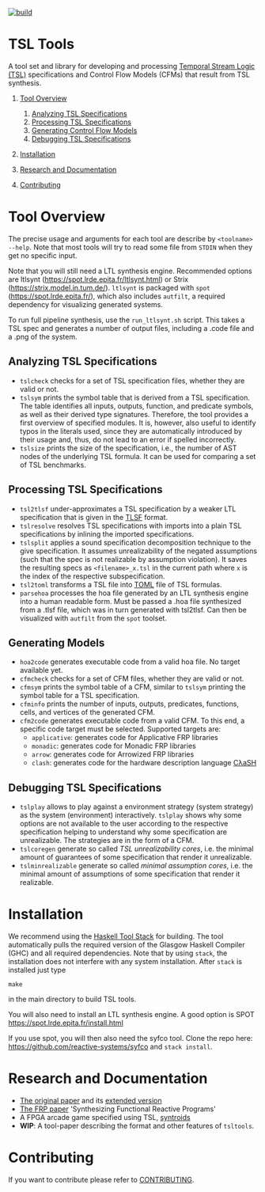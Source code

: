 [![build](https://github.com/Barnard-PL-Labs/tsltools/actions/workflows/action.yml/badge.svg)](https://github.com/Barnard-PL-Labs/tsltools/actions/workflows/action.yml)

# TSL Tools

A tool set and library for developing and processing [Temporal Stream Logic
(TSL)](https://www.react.uni-saarland.de/publications/FKPS19a.html)
specifications and Control Flow Models (CFMs) that result from TSL
synthesis. 

1. [Tool Overview](#tool-overview)
    1. [Analyzing TSL Specifications](#analyzing-tsl-specifications)
    2. [Processing TSL Specifications](#processing-tsl-specifications)
    3. [Generating Control Flow Models](#generating-control-flow-models)
    4. [Debugging TSL Specifications](#debugging-tsl-Specifications)

2. [Installation](#installation)
3. [Research and Documentation](#research-and-documentation)
4. [Contributing](#contributing)

# Tool Overview

The precise usage and arguments for each tool are describe by 
`<toolname> --help`. Note that most tools will try to read some file 
from `STDIN` when they get no specific input.

Note that you will still need a LTL synthesis engine. 
Recommended options are ltlsynt (https://spot.lrde.epita.fr/ltlsynt.html)
or Strix (https://strix.model.in.tum.de/).
`ltlsynt` is packaged with `spot` (https://spot.lrde.epita.fr/), which also includes `autfilt`, 
a required dependency for visualizing generated systems.

To run full pipeline synthesis, use the `run_ltlsynt.sh` script.
This takes a TSL spec and generates a number of output files, including a .code file 
and a .png of the system.

## Analyzing TSL Specifications

* `tslcheck` checks for a set of TSL specification files, whether they are 
  valid or not.
* `tslsym` prints the symbol table that is derived from a TSL specification. 
  The table identifies all inputs, outputs, function, and predicate symbols, 
  as well as their derived type signatures. Therefore, the tool provides a 
  first overview of specified modules. It is, however, also useful to 
  identify typos in the literals used, since they are automatically 
  introduced by their usage and, thus, do not lead to an error if spelled 
  incorrectly.
* `tslsize` prints the size of the specification, i.e., the number of AST nodes
  of the underlying TSL formula. It can be used for comparing a set of TSL 
  benchmarks.

## Processing TSL Specifications

* `tsl2tlsf` under-approximates a TSL specification by a weaker LTL 
  specification that is given in the [TLSF](https://arxiv.org/abs/1604.02284)
  format.
* `tslresolve` resolves TSL specifications with imports into a plain TSL
  specifications by inlining the imported specifications.
* `tslsplit` applies a sound specification decomposition technique to the give 
  specification. It assumes unrealizability of the negated assumptions (such
  that the spec is not realizable by assumption violation). It saves the 
  resulting specs as `<filename>_x.tsl` in the current path where `x` is the 
  index of the respective subspecification.
* `tsl2toml` transforms a TSL file into [TOML](https://toml.io/)
  file of TSL formulas.
* `parsehoa` processes the hoa file generated by an LTL synthesis engine into a human readable form.
  Must be passed a .hoa file synthesized from a .tlsf file, which was in turn generated with tsl2tlsf.
  Can then be visualized with `autfilt` from the `spot` toolset.

## Generating Models

* `hoa2code` generates executable code from a valid hoa file. No target available yet.
* `cfmcheck` checks for a set of CFM files, whether they are valid or not.
* `cfmsym` prints the symbol table of a CFM, similar to `tslsym` printing the
  symbol table for a TSL specification.
* `cfminfo` prints the number of inputs, outputs, predicates, functions, cells,
  and vertices of the generated CFM.
* `cfm2code` generates executable code from a valid CFM. To this end, a 
  specific code target must be selected. Supported targets are:
    * `applicative`: generates code for Applicative FRP libraries 
    * `monadic`: generates code for Monadic FRP libraries
    * `arrow`: generates code for Arrowized FRP libraries
    * `clash`: generates code for the hardware description language 
      [CλaSH](https://clash-lang.org/)

## Debugging TSL Specifications

* `tslplay` allows to play against a environment strategy (system strategy) 
  as the system (environment) interactively. `tslplay` shows why some options
  are not available to the user according to the respective specification 
  helping to understand why some specification are unrealizable. The strategies
  are in the form of a CFM.
* `tslcoregen` generate so called *TSL unrealizability cores*, i.e. the minimal
  amount of guarantees of some specification that render it unrealizable.
* `tslminrealizable` generate so called *minimal assumption cores*, i.e. the 
  minimal amount of assumptions of some specification that render it realizable.

# Installation

We recommend using the [Haskell Tool Stack](http://haskellstack.org/)
for building. The tool automatically pulls the required version of the 
Glasgow Haskell Compiler (GHC) and all required dependencies. Note that by 
using `stack`, the installation does not interfere with any system 
installation. After `stack` is installed just type

`make`

in the main directory to build TSL tools.

You will also need to install an LTL synthesis engine.
A good option is SPOT https://spot.lrde.epita.fr/install.html

If you use spot, you will then also need the syfco tool.
Clone the repo here: https://github.com/reactive-systems/syfco and ```stack install```.

# Research and Documentation

* [The original paper](https://www.react.uni-saarland.de/publications/FKPS19a.html)
  and its 
  [extended version](https://arxiv.org/abs/1712.00246)
* [The FRP paper](https://www.react.uni-saarland.de/publications/FKPS19b.html) 'Synthesizing Functional Reactive Programs'
* A FPGA arcade game specified using TSL, 
  [syntroids](https://www.react.uni-saarland.de/casestudies/syntroids/)
* **WIP**: A tool-paper describing the format and other features of `tsltools`.

# Contributing

If you want to contribute please refer to [CONTRIBUTING](./CONTRIBUTING.md).
